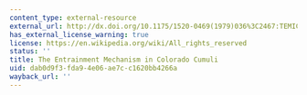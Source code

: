 ```yaml
---
content_type: external-resource
external_url: http://dx.doi.org/10.1175/1520-0469(1979)036%3C2467:TEMICC%3E2.0.CO;2
has_external_license_warning: true
license: https://en.wikipedia.org/wiki/All_rights_reserved
status: ''
title: The Entrainment Mechanism in Colorado Cumuli
uid: dab0d9f3-fda9-4e06-ae7c-c1620bb4266a
wayback_url: ''
---
```

